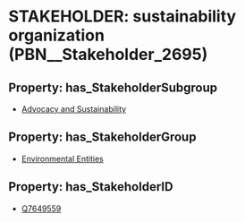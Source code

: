 # STAKEHOLDER: __sustainability organization__ (PBN__Stakeholder_2695)

## Property: has_StakeholderSubgroup

* [Advocacy and Sustainability](PBN__StakeholderSubgroup_164)

## Property: has_StakeholderGroup

* [Environmental Entities](PBN__StakeholderGroup_13)

## Property: has_StakeholderID

* [Q7649559](Q7649559)

